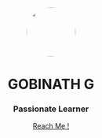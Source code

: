 <div align="center">
  <img src="https://media.giphy.com/media/dYx3YFq2OiVLIssQH9/giphy.gif" height="100" style="display:block; border-radius:50%;"/>
  <h1>GOBINATH G</h1>
  <h3>Passionate Learner</h3>
  <a href="https://linktr.ee/gobinath.gb" target="_blank">Reach Me !</a>
</div>

<!--
- 👋 Hi, I’m Gobinath G
- 👀 I’m interested in learning new stuffs
- 🌱 I’m currently learning Web Development
- 💞️ I’m looking to collaborate on Web developing projects
- 📫 Reach me at [gobichan2209@gmail.com](https://mailxto.com/j95lk7)
- Instagram - [@gobinath.gb](https://www.instagram.com/gobinath.gb/)
- Twitter - [@gobinath_gb22](https://twitter.com/gobinath_gb22)
- [LinkedIn](https://www.linkedin.com/in/gobinath-gb/)
- [LinkTree](https://linktr.ee/gobinath.gb)
-->
